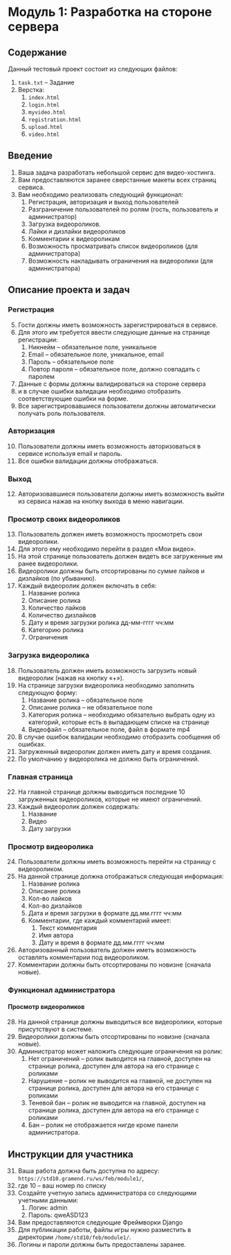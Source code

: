 # Модуль 1: Разработка на стороне сервера

## Содержание

Данный тестовый проект состоит из следующих файлов:

1. `task.txt` – Задание
2. Верстка:
    1. `index.html`
    2. `login.html`
    3. `myvideo.html`
    4. `registration.html`
    5. `upload.html`
    6. `video.html`

## Введение

1. Ваша задача разработать небольшой сервис для видео-хостинга.
2. Вам предоставляются заранее сверстанные макеты всех страниц сервиса.
3. Вам необходимо реализовать следующий функционал:
    1. Регистрация, авторизация и выход пользователей
    2. Разграничение пользователей по ролям (гость, пользователь и администратор)
    3. Загрузка видеороликов.
    4. Лайки и дизлайки видеороликов
    5. Комментарии к видеороликам
    6. Возможность просматривать список видеороликов (для администратора)
    7. Возможность накладывать ограничения на видеоролики (для администратора)

## Описание проекта и задач

### Регистрация

5. Гости должны иметь возможность зарегистрироваться в сервисе.
6. Для этого им требуется ввести следующие данные на странице регистрации:
    1. Никнейм – обязательное поле, уникальное
    2. Email – обязательное поле, уникальное, email
    3. Пароль – обязательное поле
    4. Повтор пароля – обязательное поле, должно совпадать с паролем
7. Данные с формы должны валидироваться на стороне сервера
8. и в случае ошибки валидации необходимо отобразить соответствующие ошибки на форме.
9. Все зарегистрировавшиеся пользователи должны автоматически получать роль пользователя.

### Авторизация

10. Пользователи должны иметь возможность авторизоваться в сервисе используя email и пароль.
11. Все ошибки валидации должны отображаться.

### Выход

12. Авторизовавшиеся пользователи должны иметь возможность выйти из сервиса нажав на кнопку выхода в меню навигации.

### Просмотр своих видеороликов

13. Пользователь должен иметь возможность просмотреть свои видеоролики.
14. Для этого ему необходимо перейти в раздел «Мои видео».
15. На этой странице пользователь должен видеть все загруженные им ранее видеоролики.
16. Видеоролики должны быть отсортированы по сумме лайков и дизлайков (по убыванию).
17. Каждый видеоролик должен включать в себя:
    1. Название ролика
    2. Описание ролика
    3. Количество лайков
    4. Количество дизлайков
    5. Дату и время загрузки ролика дд-мм-гггг чч:мм
    6. Категорию ролика
    7. Ограничения

### Загрузка видеоролика

18. Пользователь должен иметь возможность загрузить новый видеоролик (нажав на кнопку «+»).
19. На странице загрузки видеоролика необходимо заполнить следующую форму:
    1. Название ролика – обязательное поле
    2. Описание ролика – не обязательное поле
    3. Категория ролика – необходимо обязательно выбрать одну из категорий, которые есть в выпадающем списке на странице
    4. Видеофайл – обязательное поле, файл в формате mp4
20. В случае ошибок валидации необходимо отобразить сообщения об ошибках.
21. Загруженный видеоролик должен иметь дату и время создания.
22. По умолчанию у видеоролика не должно быть ограничений.

### Главная страница

22. На главной странице должны выводиться последние 10 загруженных видеороликов, которые не имеют ограничений.
23. Каждый видеоролик должен содержать:
    1. Название
    2. Видео
    3. Дату загрузки

### Просмотр видеоролика

24. Пользователи должны иметь возможность перейти на страницу с видеороликом.
25. На данной странице должна отображаться следующая информация:
    1. Название ролика
    2. Описание ролика
    3. Кол-во лайков
    4. Кол-во дизлайков
    5. Дата и время загрузки в формате дд.мм.гггг чч:мм
    6. Комментарии, где каждый комментарий имеет:
        1. Текст комментария
        2. Имя автора
        3. Дату и время в формате дд.мм.гггг чч:мм
26. Авторизованный пользователь должен иметь возможность оставлять комментарии под видеороликом.
27. Комментарии должны быть отсортированы по новизне (сначала новые).

### Функционал администратора

#### Просмотр видеороликов

28. На данной странице должны выводиться все видеоролики, которые присутствуют в системе.
29. Видеоролики должны быть отсортированы по новизне (сначала новые).
30. Администратор может наложить следующие ограничения на ролик:
    1. Нет ограничений – ролик выводится на главной, доступен на странице ролика, доступен для автора на его странице с роликами
    2. Нарушение – ролик не выводится на главной, не доступен на странице ролика, доступен для автора на его странице с роликами
    3. Теневой бан – ролик не выводится на главной, доступен на странице ролика, доступен для автора на его странице с роликами
    4. Бан – ролик не отображается нигде кроме панели администратора.


## Инструкции для участника

31. Ваша работа должна быть доступна по адресу: `https://std10.gramend.ru/ws/feb/module1/`,
32. где 10 – ваш номер по списку
33. Создайте учетную запись администратора со следующими учетными данными:
    1. Логин: admin
    2. Пароль: qweASD123
34. Вам предоставляются следующие Фреймворки Django
35. Для публикации работы, файлы игры нужно разместить в
директории `/home/std10/feb/module1/`.
36. Логины и пароли должны быть предоставлены заранее.